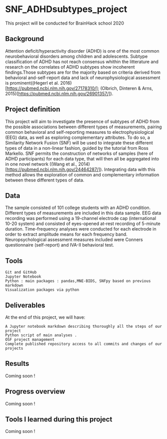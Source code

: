 # SNF_ADHDsubtypes_project

This project will be conducted for BrainHack school 2020

## Background

Attention deficit/hyperactivity disorder (ADHD) is one of the most common neurobehavioral disorders among children and adolescents. Subtype classification of ADHD has not reach consensus whithin the litterature and research on the correlates of ADHD subtypes show incoherent findings.Those subtypes are for the majority based on criteria derived from behavioral and-self-report data and lack of neurophysiological assessment is prominent((Hegerl et al. 2016)[https://pubmed.ncbi.nlm.nih.gov/27178310/]; (Olbrich, Dinteren & Arns, 2015)[https://pubmed.ncbi.nlm.nih.gov/26901357/]).

## Project definition

This project will aim to investigate the presence of subtypes of ADHD from the possible associations between different types of measurements, pairing common behavioral and self-reporting measures to electrophysiological (EEG) data, as well as exploring complementary attributes. To do so, a Similarity Network Fusion (SNF) will be used to integrate these different types of data in a non-linear fashion, guided by the tutorial from Ross Markello. SNF permits the construction of networks of samples (here of ADHD participants) for each data type, that will then all be aggregated into in one novel network ((Wang et al., 2014)[https://pubmed.ncbi.nlm.nih.gov/24464287/]). Integrating data with this method allows the exploration of common and complementary information between these different types of data.

## Data

The sample consisted of 101 college students with an ADHD condition. Different types of measurements are included in this data sample. EEG data recording was performed using a 19-channel electrode cap (international 10-20 system) and consisted of eyes-opened at-rest recording of 5-minute duration. Time-frequency analyses were conducted for each electrode in order to extract amplitude means for each frequency band. Neuropsychological assessment measures included were Conners questionnaire (self-report) and IVA-II behavioral test.

## Tools

    Git and GitHub
    Jupyter Notebook
    Python : main packages : pandas,MNE-BIDS, SNFpy based on previous markdown
    Visualization packages via python

## Deliverables

At the end of this project, we will have:

    A Jupyter notebook markdown describing thoroughly all the steps of our project
    Python script of main analyses .
    OSF project management
    Complete published repository access to all commits and changes of our projects

## Results

Coming soon !

## Progress overview

Coming soon !

## Tools I learned during this project

Coming soon !

